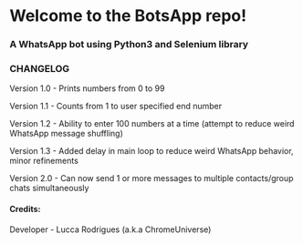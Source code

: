 # Welcome to the BotsApp repo!
### A WhatsApp bot using Python3 and Selenium library

### CHANGELOG 
Version 1.0 - Prints numbers from 0 to 99 

Version 1.1 - Counts from 1 to user specified end number

Version 1.2 - Ability to enter 100 numbers at a time (attempt to reduce weird WhatsApp message shuffling)

Version 1.3 - Added delay in main loop to reduce weird WhatsApp behavior, minor refinements

Version 2.0 - Can now send 1 or more messages to multiple contacts/group chats simultaneously

#### Credits:
Developer - Lucca Rodrigues (a.k.a ChromeUniverse)


